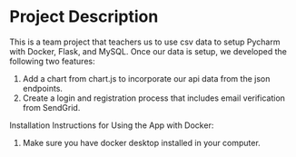 # Project Description 
This is a team project that teachers us to use csv data to setup Pycharm with Docker, Flask, and MySQL.
Once our data is setup, we developed the following two features:
1. Add a chart from chart.js to incorporate our api data from the json endpoints. 
2. Create a login and registration process that includes email verification from SendGrid. 

Installation Instructions for Using the App with Docker:
1. Make sure you have docker desktop installed in your computer. 
